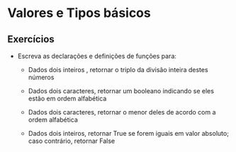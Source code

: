 ﻿# Valores e Tipos básicos

## Exercícios

- Escreva as declarações e definições de funções para: 

	-  Dados dois inteiros , retornar o triplo da divisão inteira destes números

	- Dados dois caracteres, retornar um booleano indicando se eles estão em ordem alfabética 

	- Dados dois caracteres, retornar o menor deles de acordo com a ordem alfabética 

	- Dados dois inteiros, retornar True se forem iguais em valor absoluto; caso contrário, retornar False
